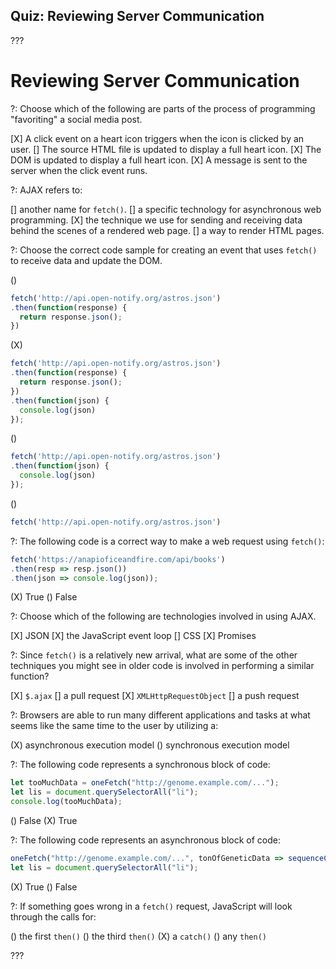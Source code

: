 ## Quiz: Reviewing Server Communication

???

# Reviewing Server Communication

?: Choose which of the following are parts of the process of programming "favoriting" a social media post.

[X] A click event on a heart icon triggers when the icon is clicked by an user.
[] The source HTML file is updated to display a full heart icon.
[X] The DOM is updated to display a full heart icon.
[X] A message is sent to the server when the click event runs.

?: AJAX refers to:

[] another name for `fetch()`.
[] a specific technology for asynchronous web programming.
[X] the technique we use for sending and receiving data behind the scenes of a rendered web page.
[] a way to render HTML pages.

?: Choose the correct code sample for creating an event that uses `fetch()` to receive data and update the DOM.

()
```javascript
fetch('http://api.open-notify.org/astros.json')
.then(function(response) {
  return response.json();
})
```
(X)
```javascript
fetch('http://api.open-notify.org/astros.json')
.then(function(response) {
  return response.json();
})
.then(function(json) {
  console.log(json)
});
```
()
```javascript
fetch('http://api.open-notify.org/astros.json')
.then(function(json) {
  console.log(json)
});
```
()
```javascript
fetch('http://api.open-notify.org/astros.json')
```

?: The following code is a correct way to make a web request using `fetch()`:

```javascript
fetch('https://anapioficeandfire.com/api/books')
.then(resp => resp.json())
.then(json => console.log(json));
```

(X) True
() False

?: Choose which of the following are technologies involved in using AJAX.

[X] JSON
[X] the JavaScript event loop
[] CSS
[X] Promises

?: Since `fetch()` is a relatively new arrival, what are some of the other techniques you might see in older code is involved in performing a similar function?

[X] `$.ajax`
[] a pull request
[X] `XMLHttpRequestObject`
[] a push request

?: Browsers are able to run many different applications and tasks at what seems like the same time to the user by utilizing a:

(X) asynchronous execution model
() synchronous execution model

?: The following code represents a synchronous block of code:

```javascript
let tooMuchData = oneFetch("http://genome.example.com/...");
let lis = document.querySelectorAll("li");
console.log(tooMuchData);
```

() False
(X) True

?: The following code represents an asynchronous block of code:

```javascript
oneFetch("http://genome.example.com/...", tonOfGeneticData => sequenceClone(tonOfGeneticData));
let lis = document.querySelectorAll("li");
```

(X) True
() False

?: If something goes wrong in a `fetch()` request, JavaScript will look through the calls for:

() the first `then()`
() the third `then()`
(X) a `catch()`
() any `then()`

???
